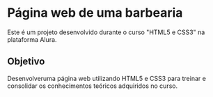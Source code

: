# Página web de uma barbearia

Este é um projeto desenvolvido durante o curso "HTML5 e CSS3" na plataforma Alura.

## Objetivo

Desenvolveruma página web utilizando HTML5 e CSS3 para treinar e consolidar os conhecimentos teóricos adquiridos no curso.
